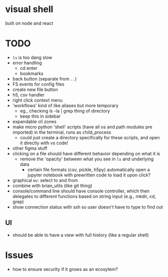 # visual shell

built on node and react

# TODO
- `ls` is too dang slow
- error handling
    - cd enter
    - bookmarks
- back button (separate from `..`)
- FS events for config files
- create new file button
- h5, csv handler
- right click context menu
- 'workflows' kind of like aliases but more temporary
    - eg., checking ls -la | grep thing of directory
    - keep this in sidebar
- expandable cli zones
- make micro python 'shell' scripts (have all os and path modules pre imported) in the terminal, runs as child_process
    - could just create a directory specifically for these scripts, and open it directly with vs code!
- other figma stuff
- clicking on a file should have different behavior depending on what it is
    - remove the 'opacity' between what you see in `ls` and underlying data
        - certain file formats (csv, pickle, h5py) automatically open a jupyter notebook with prewritten code to load it upon click?
- graphical `mv`: select to and from
- combine with brian_utils (like git thing)
- console/command line should have console controller, which then delegates to different functions based on string input (e.g., mkdir, cd, grep)
- show connection status with ssh so user doesn't have to type to find out

## UI
- should be able to have a view with full history (like a regular shell)
# Issues
- how to ensure security if it grows as an ecosytem?